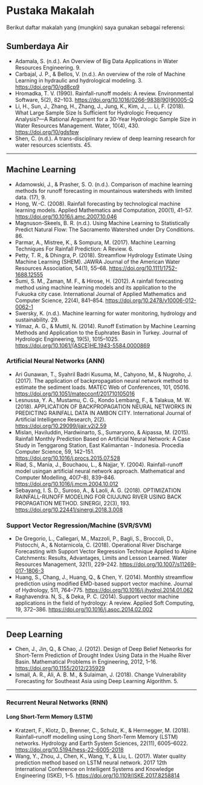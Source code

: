 # Pustaka Makalah

Berikut daftar makalah yang (mungkin) saya gunakan sebagai referensi:

## Sumberdaya Air

- Adamala, S. (n.d.). An Overview of Big Data Applications in Water Resources Engineering. 9.
- Carbajal, J. P., & Bellos, V. (n.d.). An overview of the role of Machine Learning in hydraulic and hydrological modeling. 3. https://doi.org/10/gd8cp9
- Hromadka, T. V. (1990). Rainfall-runoff models: A review. Environmental Software, 5(2), 82–103. https://doi.org/10.1016/0266-9838(90)90005-Q
- Li, H., Sun, J., Zhang, H., Zhang, J., Jung, K., Kim, J., … Li, F. (2018). What Large Sample Size Is Sufficient for Hydrologic Frequency Analysis?—A Rational Argument for a 30-Year Hydrologic Sample Size in Water Resources Management. Water, 10(4), 430. https://doi.org/10/gdsfpw
- Shen, C. (n.d.). A trans-disciplinary review of deep learning research for water resources scientists. 45.


----

## Machine Learning

- Adamowski, J., & Prasher, S. O. (n.d.). Comparison of machine learning methods for runoff forecasting in mountainous watersheds with limited data. (17), 9.
- Hong, W.-C. (2008). Rainfall forecasting by technological machine learning models. Applied Mathematics and Computation, 200(1), 41–57. https://doi.org/10.1016/j.amc.2007.10.046
- Magnuson-Skeels, B. R. (n.d.). Using Machine Learning to Statistically Predict Natural Flow: The Sacramento Watershed under Dry Conditions. 86.
- Parmar, A., Mistree, K., & Sompura, M. (2017). Machine Learning Techniques For Rainfall Prediction: A Review. 6.
- Petty, T. R., & Dhingra, P. (2018). Streamflow Hydrology Estimate Using Machine Learning (SHEM). JAWRA Journal of the American Water Resources Association, 54(1), 55–68. https://doi.org/10.1111/1752-1688.12555
- Sumi, S. M., Zaman, M. F., & Hirose, H. (2012). A rainfall forecasting method using machine learning models and its application to the Fukuoka city case. International Journal of Applied Mathematics and Computer Science, 22(4), 841–854. https://doi.org/10.2478/v10006-012-0062-1
- Swersky, K. (n.d.). Machine learning for water monitoring, hydrology and sustainability. 29.
- Yilmaz, A. G., & Muttil, N. (2014). Runoff Estimation by Machine Learning Methods and Application to the Euphrates Basin in Turkey. Journal of Hydrologic Engineering, 19(5), 1015–1025. https://doi.org/10.1061/(ASCE)HE.1943-5584.0000869


### Artificial Neural Networks (ANN)

- Ari Gunawan, T., Syahril Badri Kusuma, M., Cahyono, M., & Nugroho, J. (2017). The application of backpropagation neural network method to estimate the sediment loads. MATEC Web of Conferences, 101, 05016. https://doi.org/10.1051/matecconf/201710105016
- Lesnussa, Y. A., Mustamu, C. G., Kondo Lembang, F., & Talakua, M. W. (2018). APPLICATION OF BACKPROPAGATION NEURAL NETWORKS IN PREDICTING RAINFALL DATA IN AMBON CITY. International Journal of Artificial Intelligence Research, 2(2). https://doi.org/10.29099/ijair.v2i2.59
- Mislan, Haviluddin, Hardwinarto, S., Sumaryono, & Aipassa, M. (2015). Rainfall Monthly Prediction Based on Artificial Neural Network: A Case Study in Tenggarong Station, East Kalimantan - Indonesia. Procedia Computer Science, 59, 142–151. https://doi.org/10.1016/j.procs.2015.07.528
- Riad, S., Mania, J., Bouchaou, L., & Najjar, Y. (2004). Rainfall-runoff model usingan artificial neural network approach. Mathematical and Computer Modelling, 40(7–8), 839–846. https://doi.org/10.1016/j.mcm.2004.10.012
- Sebayang, I. S. D., Suroso, A., & Laoli, A. G. (2018). OPTIMIZATION RAINFALL-RUNOFF MODELING FOR CIUJUNG RIVER USING BACK PROPAGATION METHOD. SINERGI, 22(3), 193. https://doi.org/10.22441/sinergi.2018.3.008


### Support Vector Regression/Machine (SVR/SVM)
- De Gregorio, L., Callegari, M., Mazzoli, P., Bagli, S., Broccoli, D., Pistocchi, A., & Notarnicola, C. (2018). Operational River Discharge Forecasting with Support Vector Regression Technique Applied to Alpine Catchments: Results, Advantages, Limits and Lesson Learned. Water Resources Management, 32(1), 229–242. https://doi.org/10.1007/s11269-017-1806-3
- Huang, S., Chang, J., Huang, Q., & Chen, Y. (2014). Monthly streamflow prediction using modified EMD-based support vector machine. Journal of Hydrology, 511, 764–775. https://doi.org/10.1016/j.jhydrol.2014.01.062
- Raghavendra. N, S., & Deka, P. C. (2014). Support vector machine applications in the field of hydrology: A review. Applied Soft Computing, 19, 372–386. https://doi.org/10.1016/j.asoc.2014.02.002


---

## Deep Learning

- Chen, J., Jin, Q., & Chao, J. (2012). Design of Deep Belief Networks for Short-Term Prediction of Drought Index Using Data in the Huaihe River Basin. Mathematical Problems in Engineering, 2012, 1–16. https://doi.org/10.1155/2012/235929
- Ismail, A. R., Ali, A. B. M., & Sulaiman, J. (2018). Change Vulnerability Forecasting for Southeast Asia using Deep Learning Algorithm. 5.

----

### Recurrent Neural Networks (RNN)

#### Long Short-Term Memory (LSTM)

- Kratzert, F., Klotz, D., Brenner, C., Schulz, K., & Herrnegger, M. (2018). Rainfall–runoff modelling using Long Short-Term Memory (LSTM) networks. Hydrology and Earth System Sciences, 22(11), 6005–6022. https://doi.org/10.5194/hess-22-6005-2018
- Wang, Y., Zhou, J., Chen, K., Wang, Y., & Liu, L. (2017). Water quality prediction method based on LSTM neural network. 2017 12th International Conference on Intelligent Systems and Knowledge Engineering (ISKE), 1–5. https://doi.org/10.1109/ISKE.2017.8258814